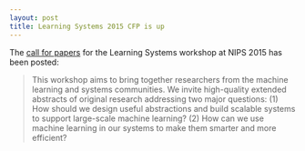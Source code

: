 ```yaml
---
layout: post
title: Learning Systems 2015 CFP is up
---
```

The [call for papers](http://learningsys.org/) for the Learning Systems workshop
at NIPS 2015 has been posted:

> This workshop aims to bring together researchers from the machine learning and
systems communities. We invite high-quality extended abstracts of original
research addressing two major questions: (1) How should we design useful
abstractions and build scalable systems to support large-scale machine learning?
(2) How can we use machine learning in our systems to make them smarter and more
efficient?
